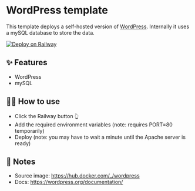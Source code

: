 # WordPress template

This template deploys a self-hosted version of [WordPress](https://wordpress.org/). Internally it uses a mySQL database to store the data.

[![Deploy on Railway](https://railway.app/button.svg)](https://railway.app/template/ml6J2l?referralCode=AlAeAY)

## ✨ Features

- WordPress
- mySQL

## 💁‍♀️ How to use

- Click the Railway button 👆
- Add the required environment variables (note: requires PORT=80 temporarily)
- Deploy (note: you may have to wait a minute until the Apache server is ready)

## 📝 Notes

- Source image: https://hub.docker.com/_/wordpress
- Docs: https://wordpress.org/documentation/
